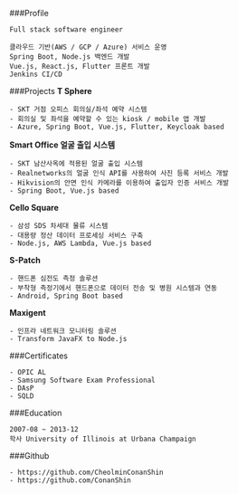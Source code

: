 ###Profile
```
Full stack software engineer

클라우드 기반(AWS / GCP / Azure) 서비스 운영
Spring Boot, Node.js 백엔드 개발
Vue.js, React.js, Flutter 프론트 개발
Jenkins CI/CD
```

###Projects
__T Sphere__
```
- SKT 거점 오피스 회의실/좌석 예약 시스템
- 회의실 및 좌석을 예약할 수 있는 kiosk / mobile 앱 개발
- Azure, Spring Boot, Vue.js, Flutter, Keycloak based
```

__Smart Office 얼굴 출입 시스템__
```
- SKT 남산사옥에 적용된 얼굴 출입 시스템
- Realnetworks의 얼굴 인식 API를 사용하여 사진 등록 서비스 개발
- Hikvision의 안면 인식 카메라를 이용하여 출입자 인증 서비스 개발
- Spring Boot, Vue.js based
```

__Cello Square__
```
- 삼성 SDS 차세대 물류 시스템
- 대용량 정산 데이터 프로세싱 서비스 구축 
- Node.js, AWS Lambda, Vue.js based
```

__S-Patch__
```
- 핸드폰 심전도 측정 솔루션
- 부착형 측정기에서 핸드폰으로 데이터 전송 및 병원 시스템과 연동
- Android, Spring Boot based
```

__Maxigent__
```
- 인프라 네트워크 모니터링 솔루션
- Transform JavaFX to Node.js
```

###Certificates
```
- OPIC AL
- Samsung Software Exam Professional
- DAsP
- SQLD
``` 

###Education
```
2007-08 ~ 2013-12
학사 University of Illinois at Urbana Champaign
```

###Github
```
- https://github.com/CheolminConanShin
- https://github.com/ConanShin
```